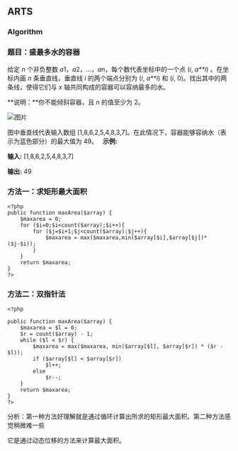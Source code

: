 ## ARTS

### Algorithm

### 题目：盛最多水的容器

给定 *n* 个非负整数 *a*1，*a*2，...，*a*n，每个数代表坐标中的一个点 (*i*, *a**i*) 。在坐标内画 *n* 条垂直线，垂直线 *i* 的两个端点分别为 (*i*, *a**i*) 和 (*i*, 0)。找出其中的两条线，使得它们与 *x* 轴共同构成的容器可以容纳最多的水。

**说明：**你不能倾斜容器，且 *n* 的值至少为 2。

![图片](https://aliyun-lc-upload.oss-cn-hangzhou.aliyuncs.com/aliyun-lc-upload/uploads/2018/07/25/question_11.jpg)

图中垂直线代表输入数组 [1,8,6,2,5,4,8,3,7]。在此情况下，容器能够容纳水（表示为蓝色部分）的最大值为 49。
 
**示例:**

**输入:** [1,8,6,2,5,4,8,3,7]

**输出:** 49

### 方法一：求矩形最大面积
```
<?php
public function maxArea($array) {
    $maxarea = 0;
    for ($i=0;$i<count($array);$i++){
        for ($j=$i+1;$j<count($array);$j++){
            $maxarea = max($maxarea,min($array[$i],$array[$j])*($j-$i));
        }
    }
    return $maxarea;
}
?>
```

### 方法二：双指针法
```
<?php

public function maxArea($array) {
    $maxarea = $l = 0;
    $r = count($array) - 1;
    while ($l < $r) {
        $maxarea = max($maxarea, min($array[$l], $array[$r]) * ($r - $l));
        if ($array[$l] < $array[$r])
            $l++;
        else
            $r--;
    }
    return $maxarea;
}
?>
```

分析：第一种方法好理解就是通过循环计算出所求的矩形最大面积。第二种方法感觉稍微难一些

它是通过动态位移的方法来计算最大面积。




